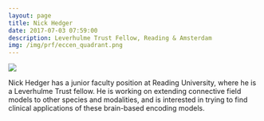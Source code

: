 ```yaml
---
layout: page
title: Nick Hedger
date: 2017-07-03 07:59:00
description: Leverhulme Trust Fellow, Reading & Amsterdam
img: /img/prf/eccen_quadrant.png
---
```


<img class="col one right" src="/img/people/nh.jpg">

Nick Hedger has a junior faculty position at Reading University, where he is a Leverhulme Trust fellow. He is working on extending connective field models to other species and modalities, and is interested in trying to find clinical applications of these brain-based encoding models. 
